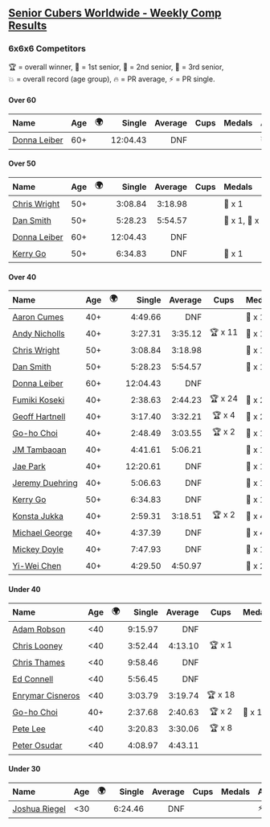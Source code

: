 <style>table {white-space: nowrap;}</style>
<link rel="stylesheet" type="text/css" href="/scw-comp/css/flags.css" />

## [Senior Cubers Worldwide - Weekly Comp Results](/scw-comp/results/)
### 6x6x6 Competitors

<span style="white-space: nowrap;">🏆 = overall winner</span>, <span style="white-space: nowrap;">🥇 = 1st senior</span>, <span style="white-space: nowrap;">🥈 = 2nd senior</span>, <span style="white-space: nowrap;">🥉 = 3rd senior</span>, <span style="white-space: nowrap;">💥 = overall record (age group)</span>, <span style="white-space: nowrap;">🔥 = PR average</span>, <span style="white-space: nowrap;">⚡ = PR single</span>.

#### Over 60

| Name | Age | 🌍 | Single | Average | Cups | Medals | Achievements |
| :-- | :--: | :--: | --: | --: | :--: | :-- | :-- |
| [Donna Leiber](../../persons/donna_leiber/666.md) | 60+ | <i class="flag flag-US" /> | 12:04.43 | DNF |  |  | 💥 x 3, ⚡ x 3 |

#### Over 50

| Name | Age | 🌍 | Single | Average | Cups | Medals | Achievements |
| :-- | :--: | :--: | --: | --: | :--: | :-- | :-- |
| [Chris Wright](../../persons/chris_wright/666.md) | 50+ | <i class="flag flag-GB" /> | 3:08.84 | 3:18.98 |  | 🥈 x 1 | 💥 x 1, 🔥 x 1, ⚡ x 1 |
| [Dan Smith](../../persons/dan_smith/666.md) | 50+ | <i class="flag flag-US" /> | 5:28.23 | 5:54.57 |  | 🥇 x 1, 🥈 x 2, 🥉 x 3 | 💥 x 1, 🔥 x 1, ⚡ x 1 |
| [Donna Leiber](../../persons/donna_leiber/666.md) | 60+ | <i class="flag flag-US" /> | 12:04.43 | DNF |  |  | 💥 x 3, ⚡ x 3 |
| [Kerry Go](../../persons/kerry_go/666.md) | 50+ | <i class="flag flag-US" /> | 6:34.83 | DNF |  | 🥈 x 1 | ⚡ x 1 |

#### Over 40

| Name | Age | 🌍 | Single | Average | Cups | Medals | Achievements |
| :-- | :--: | :--: | --: | --: | :--: | :-- | :-- |
| [Aaron Cumes](../../persons/aaron_cumes/666.md) | 40+ | <i class="flag flag-GB" /> | 4:49.66 | DNF |  | 🥈 x 1, 🥉 x 5 | ⚡ x 4 |
| [Andy Nicholls](../../persons/andy_nicholls/666.md) | 40+ | <i class="flag flag-GB" /> | 3:27.31 | 3:35.12 | 🏆 x 11 | 🥇 x 12, 🥈 x 1 | 💥 x 5, 🔥 x 2, ⚡ x 4 |
| [Chris Wright](../../persons/chris_wright/666.md) | 50+ | <i class="flag flag-GB" /> | 3:08.84 | 3:18.98 |  | 🥈 x 1 | 💥 x 1, 🔥 x 1, ⚡ x 1 |
| [Dan Smith](../../persons/dan_smith/666.md) | 50+ | <i class="flag flag-US" /> | 5:28.23 | 5:54.57 |  | 🥇 x 1, 🥈 x 2, 🥉 x 3 | 💥 x 1, 🔥 x 1, ⚡ x 1 |
| [Donna Leiber](../../persons/donna_leiber/666.md) | 60+ | <i class="flag flag-US" /> | 12:04.43 | DNF |  |  | 💥 x 3, ⚡ x 3 |
| [Fumiki Koseki](../../persons/fumiki_koseki/666.md) | 40+ | <i class="flag flag-JP" /> | 2:38.63 | 2:44.23 | 🏆 x 24 | 🥇 x 24 | 💥 x 2, 🔥 x 2, ⚡ x 2 |
| [Geoff Hartnell](../../persons/geoff_hartnell/666.md) | 40+ | <i class="flag flag-GB" /> | 3:17.40 | 3:32.21 | 🏆 x 4 | 🥇 x 20, 🥈 x 25, 🥉 x 2 | 🔥 x 6, ⚡ x 5 |
| [Go-ho Choi](../../persons/go_ho_choi/666.md) | 40+ | <i class="flag flag-KR" /> | 2:48.49 | 3:03.55 | 🏆 x 2 | 🥇 x 1 | 💥 x 1, 🔥 x 2, ⚡ x 2 |
| [JM Tambaoan](../../persons/jm_tambaoan/666.md) | 40+ | <i class="flag flag-PH" /> | 4:41.61 | 5:06.21 |  | 🥈 x 10, 🥉 x 2 | 🔥 x 4, ⚡ x 4 |
| [Jae Park](../../persons/jae_park/666.md) | 40+ | <i class="flag flag-US" /> | 12:20.61 | DNF |  | 🥈 x 1 | ⚡ x 1 |
| [Jeremy Duehring](../../persons/jeremy_duehring/666.md) | 40+ | <i class="flag flag-US" /> | 5:06.63 | DNF |  | 🥉 x 1 | ⚡ x 2 |
| [Kerry Go](../../persons/kerry_go/666.md) | 50+ | <i class="flag flag-US" /> | 6:34.83 | DNF |  | 🥈 x 1 | ⚡ x 1 |
| [Konsta Jukka](../../persons/konsta_jukka/666.md) | 40+ | <i class="flag flag-FI" /> | 2:59.31 | 3:18.51 | 🏆 x 2 | 🥇 x 4, 🥈 x 7 | 🔥 x 7, ⚡ x 5 |
| [Michael George](../../persons/michael_george/666.md) | 40+ | <i class="flag flag-GB" /> | 4:37.39 | DNF |  | 🥉 x 4 | ⚡ x 7 |
| [Mickey Doyle](../../persons/mickey_doyle/666.md) | 40+ | <i class="flag flag-US" /> | 7:47.93 | DNF |  | 🥇 x 1 | ⚡ x 1 |
| [Yi-Wei Chen](../../persons/yi_wei_chen/666.md) | 40+ | <i class="flag flag-TW" /> | 4:29.50 | 4:50.97 |  | 🥇 x 2, 🥈 x 1, 🥉 x 6 | 🔥 x 1, ⚡ x 7 |

#### Under 40

| Name | Age | 🌍 | Single | Average | Cups | Medals | Achievements |
| :-- | :--: | :--: | --: | --: | :--: | :-- | :-- |
| [Adam Robson](../../persons/adam_robson/666.md) | <40 | <i class="flag flag-GB" /> | 9:15.97 | DNF |  |  | ⚡ x 1 |
| [Chris Looney](../../persons/chris_looney/666.md) | <40 | <i class="flag flag-US" /> | 3:52.44 | 4:13.10 | 🏆 x 1 |  | 🔥 x 1, ⚡ x 4 |
| [Chris Thames](../../persons/chris_thames/666.md) | <40 | <i class="flag flag-US" /> | 9:58.46 | DNF |  |  | ⚡ x 1 |
| [Ed Connell](../../persons/ed_connell/666.md) | <40 | <i class="flag flag-IE" /> | 5:56.45 | DNF |  |  | ⚡ x 1 |
| [Enrymar Cisneros](../../persons/enrymar_cisneros/666.md) | <40 | <i class="flag flag-VE" /> | 3:03.79 | 3:19.74 | 🏆 x 18 |  | 🔥 x 10, ⚡ x 9 |
| [Go-ho Choi](../../persons/go_ho_choi/666.md) | 40+ | <i class="flag flag-KR" /> | 2:37.68 | 2:40.63 | 🏆 x 2 | 🥇 x 1 | 💥 x 1, 🔥 x 2, ⚡ x 2 |
| [Pete Lee](../../persons/pete_lee/666.md) | <40 | <i class="flag flag-GB" /> | 3:20.83 | 3:30.06 | 🏆 x 8 |  | 🔥 x 11, ⚡ x 17 |
| [Peter Osudar](../../persons/peter_osudar/666.md) | <40 | <i class="flag flag-CA" /> | 4:08.97 | 4:43.11 |  |  | 🔥 x 1, ⚡ x 1 |

#### Under 30

| Name | Age | 🌍 | Single | Average | Cups | Medals | Achievements |
| :-- | :--: | :--: | --: | --: | :--: | :-- | :-- |
| [Joshua Riegel](../../persons/joshua_riegel/666.md) | <30 | <i class="flag flag-US" /> | 6:24.46 | DNF |  |  | ⚡ x 3 |


<!-- Global site tag (gtag.js) - Google Analytics -->
<script async src="https://www.googletagmanager.com/gtag/js?id=UA-86348435-3"></script>
<script>window.dataLayer = window.dataLayer || []; function gtag() {dataLayer.push(arguments);} gtag('js', new Date()); gtag('config', 'UA-86348435-3');</script>
